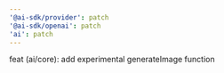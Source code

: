 ```yaml
---
'@ai-sdk/provider': patch
'@ai-sdk/openai': patch
'ai': patch
---
```


feat (ai/core): add experimental generateImage function
